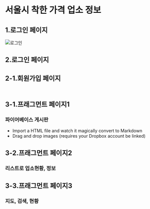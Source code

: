 # 서울시 착한 가격 업소 정보<br>
## 1.로그인 페이지
![로그인](https://user-images.githubusercontent.com/48502969/59730242-9aaade00-927c-11e9-9339-50ddab03949f.png)
## 2.로그인 페이지<br>
## 2-1.회원가입 페이지<br><br>
## 3-1.프래그먼트 페이지1<br>
### 파이어베이스 게시판
 - Import a HTML file and watch it magically convert to Markdown
 - Drag and drop images (requires your Dropbox account be linked)
## 3-2.프래그먼트 페이지2<br>
### 리스트로 업소현황, 정보<br>
## 3-3.프래그먼트 페이지3<br>
### 지도, 검색, 현황<br>
